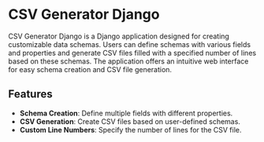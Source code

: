 # CSV Generator Django

CSV Generator Django is a Django application designed for creating customizable data schemas. Users can define schemas with various fields and properties and generate CSV files filled with a specified number of lines based on these schemas. The application offers an intuitive web interface for easy schema creation and CSV file generation.

## Features

- **Schema Creation**: Define multiple fields with different properties.
- **CSV Generation**: Create CSV files based on user-defined schemas.
- **Custom Line Numbers**: Specify the number of lines for the CSV file.
